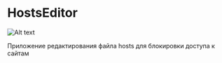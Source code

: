 # HostsEditor
![Alt text](http://i.piccy.info/i9/4441ee7ce1f85f5fb8f8fa672fefaff2/1474397473/3868/1071893/HostEditor.png "Можно задать title")

Приложение редактирования файла hosts для блокировки доступа к сайтам
